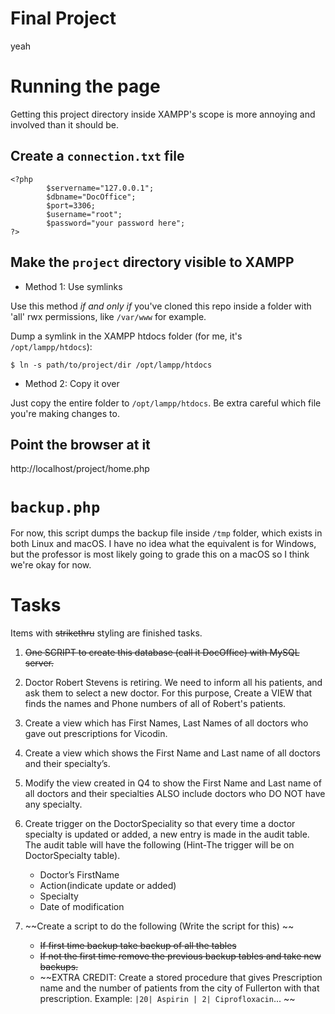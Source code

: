 # Final Project

yeah

# Running the page

Getting this project directory inside XAMPP's scope is more annoying and involved than it should be.

## Create a `connection.txt` file

```
<?php
        $servername="127.0.0.1";
        $dbname="DocOffice";
        $port=3306;
        $username="root";
        $password="your password here";
?>
```

## Make the `project` directory visible to XAMPP

* Method 1: Use symlinks

Use this method *if and only if* you've cloned this repo inside a folder with 'all' rwx permissions, like `/var/www` for example.

Dump a symlink in the XAMPP htdocs folder (for me, it's `/opt/lampp/htdocs`):

```text
$ ln -s path/to/project/dir /opt/lampp/htdocs
```

* Method 2: Copy it over

Just copy the entire folder to `/opt/lampp/htdocs`. Be extra careful which file you're making changes to.

## Point the browser at it

http://localhost/project/home.php

# `backup.php`

For now, this script dumps the backup file inside `/tmp` folder, which exists in both Linux and macOS. I have no idea what the equivalent is for Windows, but the professor is most likely going to grade this on a macOS so I think we're okay for now.

# Tasks

Items with ~~strikethru~~ styling are finished tasks. 

1. ~~One SCRIPT to create this database (call it DocOffice) with MySQL server.~~

1.  Doctor Robert Stevens is retiring. We need to inform all his patients, and ask them to select a new doctor. For this purpose, Create a VIEW that finds the names and Phone numbers of all of Robert's patients. 

1.  Create a view which has First Names, Last Names of all doctors who gave out prescriptions for Vicodin. 

1.  Create a view which shows the First Name and Last name of all doctors and their specialty’s. 

1.  Modify the view created in Q4 to show the First Name and Last name of all doctors and their specialties ALSO include doctors who DO NOT have any specialty.

1.  Create trigger on the DoctorSpeciality so that every time a doctor specialty is updated or added, a new entry is made in the audit table. The audit table will have the following (Hint-The trigger will be on DoctorSpecialty table). 

    * Doctor’s FirstName 
    * Action(indicate update or added) 
    * Specialty 
    * Date of modification 
 
1.  ~~Create a script to do the following (Write the script for this) ~~

    * ~~If first time backup take backup of all the tables~~
    * ~~If not the first time remove the previous backup tables and take new backups.~~
    * ~~EXTRA CREDIT: Create a stored procedure that gives Prescription name and the number of patients from the city of Fullerton with that prescription. Example: `|20| Aspirin | 2| Ciprofloxacin`... ~~
